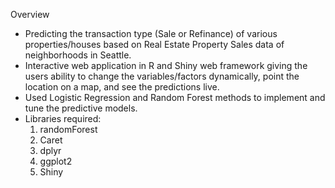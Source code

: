 Overview

- Predicting the transaction type (Sale or Refinance) of various properties/houses based on Real Estate Property Sales data of neighborhoods in Seattle. 
- Interactive web application in R and Shiny web framework giving the users ability to change the variables/factors dynamically, point the location on a map, and see the predictions live.
- Used Logistic Regression and Random Forest methods to implement and tune the predictive models.
- Libraries required:
  1. randomForest
  2. Caret
  3. dplyr 
  4. ggplot2
  5. Shiny
 
